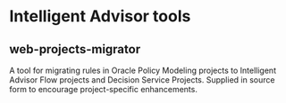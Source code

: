 # Intelligent Advisor tools

## web-projects-migrator
A tool for migrating rules in Oracle Policy Modeling projects to Intelligent Advisor Flow projects and Decision Service Projects. Supplied in source form to encourage project-specific enhancements.
